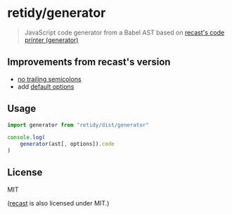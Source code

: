 
# retidy/generator

> JavaScript code generator from a Babel AST
> based on [recast's code printer (generator)](https://github.com/benjamn/recast/blob/master/lib/printer.ts)

## Improvements from recast's version

* [no trailing semicolons](https://github.com/Xmader/retidy/commit/db7049988)
* add [default options](./generator.ts#L6)

## Usage

```js
import generator from "retidy/dist/generator"

console.log(
    generator(ast[, options]).code
)
```

## License

MIT

([recast](https://github.com/benjamn/recast/blob/master/LICENSE) is also licensed under MIT.)

